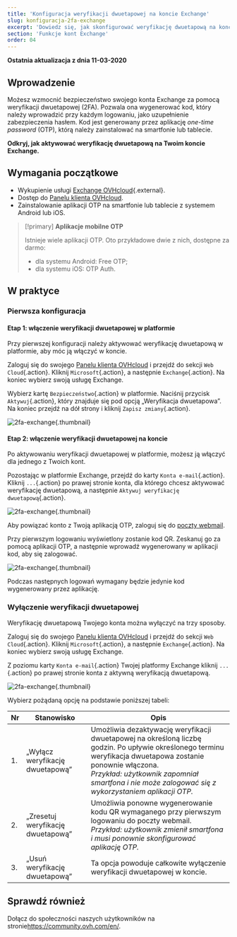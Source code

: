 ```yaml
---
title: 'Konfiguracja weryfikacji dwuetapowej na koncie Exchange'
slug: konfiguracja-2fa-exchange
excerpt: 'Dowiedz się, jak skonfigurować weryfikację dwuetapową na koncie Exchange'
section: 'Funkcje kont Exchange'
order: 04
---
```


**Ostatnia aktualizacja z dnia 11-03-2020**


## Wprowadzenie

Możesz wzmocnić bezpieczeństwo swojego konta Exchange za pomocą weryfikacji dwuetapowej (2FA). Pozwala ona wygenerować kod, który należy wprowadzić przy każdym logowaniu, jako uzupełnienie zabezpieczenia hasłem. Kod jest generowany przez aplikację *one-time password* (OTP), którą należy zainstalować na smartfonie lub tablecie.

**Odkryj, jak aktywować weryfikację dwuetapową na Twoim koncie Exchange.**

## Wymagania początkowe

- Wykupienie usługi [Exchange OVHcloud](https://www.ovhcloud.com/pl/emails/hosted-exchange/){.external}.
- Dostęp do [Panelu klienta OVHcloud](https://www.ovh.com/auth/?action=gotomanager&from=https://www.ovh.pl/&ovhSubsidiary=pl).
- Zainstalowanie aplikacji OTP na smartfonie lub tablecie z systemem Android lub iOS.

> [!primary]
>**Aplikacje mobilne OTP**
>
> Istnieje wiele aplikacji OTP. Oto przykładowe dwie z nich, dostępne za darmo:
> 
> - dla systemu Android: Free OTP;
> - dla systemu iOS: OTP Auth.
> 

## W praktyce

### Pierwsza konfiguracja

#### Etap 1: włączenie weryfikacji dwuetapowej w platformie 

Przy pierwszej konfiguracji należy aktywować weryfikację dwuetapową w platformie, aby móc ją włączyć w koncie.

Zaloguj się do swojego [Panelu klienta OVHcloud](https://www.ovh.com/auth/?action=gotomanager&from=https://www.ovh.pl/&ovhSubsidiary=pl) i przejdź do sekcji `Web Cloud`{.action}. Kliknij `Microsoft`{.action}, a następnie `Exchange`{.action}. Na koniec wybierz swoją usługę Exchange.

Wybierz kartę `Bezpieczeństwo`{.action} w platformie. Naciśnij przycisk `Aktywuj`{.action}, który znajduje się pod opcją „Weryfikacja dwuetapowa”. Na koniec przejdź na dół strony i kliknij `Zapisz zmiany`{.action}.

![2fa-exchange](images/2fa-exchange.gif){.thumbnail}

#### Etap 2: włączenie weryfikacji dwuetapowej na koncie

Po aktywowaniu weryfikacji dwuetapowej w platformie, możesz ją włączyć dla jednego z Twoich kont.

Pozostając w platformie Exchange, przejdź do karty `Konta e-mail`{.action}. Kliknij `...`{.action} po prawej stronie konta, dla którego chcesz aktywować weryfikację dwuetapową, a następnie  `Aktywuj weryfikację dwuetapową`{.action}.

![2fa-exchange](images/2fa-exchange-01.png){.thumbnail}

Aby powiązać konto z Twoją aplikacją OTP, zaloguj się do [poczty webmail](https://www.ovh.pl/mail/).

Przy pierwszym logowaniu wyświetlony zostanie kod QR. Zeskanuj go za pomocą aplikacji OTP, a następnie wprowadź wygenerowany w aplikacji kod, aby się zalogować.

![2fa-exchange](images/2fa-exchange-02.png){.thumbnail}

Podczas następnych logowań wymagany będzie jedynie kod wygenerowany przez aplikację.

### Wyłączenie weryfikacji dwuetapowej

Weryfikację dwuetapową Twojego konta można wyłączyć na trzy sposoby.

Zaloguj się do swojego [Panelu klienta OVHcloud](https://www.ovh.com/auth/?action=gotomanager&from=https://www.ovh.pl/&ovhSubsidiary=pl) i przejdź do sekcji `Web Cloud`{.action}. Kliknij `Microsoft`{.action}, a następnie `Exchange`{.action}. Na koniec wybierz swoją usługę Exchange.

Z poziomu karty `Konta e-mail`{.action} Twojej platformy Exchange kliknij `...`{.action} po prawej stronie konta z aktywną weryfikacją dwuetapową.

![2fa-exchange](images/2fa-exchange-04.png){.thumbnail}

Wybierz pożądaną opcję na podstawie poniższej tabeli:

| Nr                 	| Stanowisko    | Opis                                                                                                        	
|----------------------------------	|------------------|------------------|
| 1. | „Wyłącz weryfikację dwuetapową” | Umożliwia dezaktywację weryfikacji dwuetapowej na określoną liczbę godzin. Po upływie określonego terminu weryfikacja dwuetapowa zostanie ponownie włączona. <br> *Przykład: użytkownik zapomniał smartfona i nie może zalogować się z wykorzystaniem aplikacji OTP.*   |
| 2. | „Zresetuj weryfikację dwuetapową” | Umożliwia ponowne wygenerowanie kodu QR wymaganego przy pierwszym logowaniu do poczty webmail.<br> *Przykład: użytkownik zmienił smartfona i musi ponownie skonfigurować aplikację OTP.* |
| 3. | „Usuń weryfikację dwuetapową” | Ta opcja powoduje całkowite wyłączenie weryfikacji dwuetapowej w koncie. | 

## Sprawdź również

Dołącz do społeczności naszych użytkowników na stronie<https://community.ovh.com/en/>.
